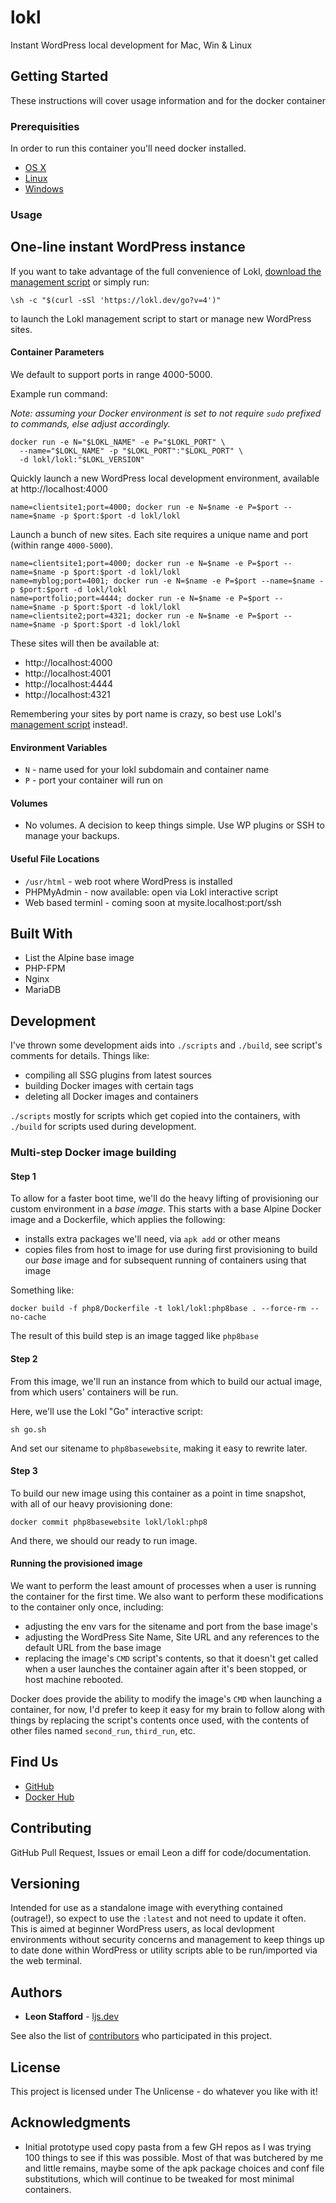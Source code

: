 # lokl

Instant WordPress local development for Mac, Win & Linux

## Getting Started

These instructions will cover usage information and for the docker container

### Prerequisities


In order to run this container you'll need docker installed.

* [OS X](https://docs.docker.com/mac/started/)
* [Linux](https://docs.docker.com/linux/started/)
* [Windows](https://docs.docker.com/windows/started)

### Usage

## One-line instant WordPress instance

If you want to take advantage of the full convenience of Lokl, [download the
 management script](https://github.com/lokl-dev/go) or simply run:

`\sh -c "$(curl -sSl 'https://lokl.dev/go?v=4')"`

to launch the Lokl management script to start or manage new WordPress sites.

#### Container Parameters

We default to support ports in range 4000-5000.

Example run command:

*Note: assuming your Docker environment is set to not require `sudo` prefixed to
 commands, else adjust accordingly.*

```
docker run -e N="$LOKL_NAME" -e P="$LOKL_PORT" \                            
  --name="$LOKL_NAME" -p "$LOKL_PORT":"$LOKL_PORT" \                        
  -d lokl/lokl:"$LOKL_VERSION"   
```

Quickly launch a new WordPress local development environment, available at http://localhost:4000

```shell
name=clientsite1;port=4000; docker run -e N=$name -e P=$port --name=$name -p $port:$port -d lokl/lokl
```

Launch a bunch of new sites. Each site requires a unique name and port (within range `4000-5000`).

```shell
name=clientsite1;port=4000; docker run -e N=$name -e P=$port --name=$name -p $port:$port -d lokl/lokl
name=myblog;port=4001; docker run -e N=$name -e P=$port --name=$name -p $port:$port -d lokl/lokl
name=portfolio;port=4444; docker run -e N=$name -e P=$port --name=$name -p $port:$port -d lokl/lokl
name=clientsite2;port=4321; docker run -e N=$name -e P=$port --name=$name -p $port:$port -d lokl/lokl
```

These sites will then be available at:

 - http://localhost:4000
 - http://localhost:4001
 - http://localhost:4444
 - http://localhost:4321

Remembering your sites by port name is crazy, so best use Lokl's [management
 script](https://github.com/lokl-dev/go) instead!.


#### Environment Variables

* `N` - name used for your lokl subdomain and container name
* `P` - port your container will run on

#### Volumes

* No volumes. A decision to keep things simple. Use WP plugins or SSH to 
manage your backups.

#### Useful File Locations

* `/usr/html` - web root where WordPress is installed
* PHPMyAdmin - now available: open via Lokl interactive script
* Web based terminl - coming soon at mysite.localhost:port/ssh


## Built With

* List the Alpine base image
* PHP-FPM
* Nginx
* MariaDB

## Development

I've thrown some development aids into `./scripts` and `./build`, see script's
 comments for details. Things like:

 - compiling all SSG plugins from latest sources 
 - building Docker images with certain tags
 - deleting all Docker images and containers

`./scripts` mostly for scripts which get copied into the containers, with
 `./build` for scripts used during development.

### Multi-step Docker image building

#### Step 1

To allow for a faster boot time, we'll do the heavy lifting of provisioning our
 custom environment in a *base image*. This starts with a base Alpine Docker
 image and a Dockerfile, which  applies the following:

 - installs extra packages we'll need, via `apk add` or other means
 - copies files from host to image for use during first provisioning to build
 our *base* image and for subsequent running of containers using that image 

Something like:


`docker build -f php8/Dockerfile -t lokl/lokl:php8base . --force-rm --no-cache`

The result of this build step is an image tagged like `php8base`

#### Step 2

From this image, we'll run an instance from which to build our actual image,
 from which users' containers will be run.

Here, we'll use the Lokl "Go" interactive script:

`sh go.sh`

And set our sitename to `php8basewebsite`, making it easy to rewrite later. 

#### Step 3

To build our new image using this container as a point in time snapshot, with
 all of our heavy provisioning done:

`docker commit php8basewebsite lokl/lokl:php8`

And there, we should our ready to run image.

#### Running the provisioned image

We want to perform the least amount of processes when a user is running the
 container for the first time. We also want to perform these modifications to
 the container only once, including:

 - adjusting the env vars for the sitename and port from the base image's
 - adjusting the WordPress Site Name, Site URL and any references to the default
 URL from the base image
 - replacing the image's `CMD` script's contents, so that it doesn't get called
  when a user launches the container again after it's been stopped, or host
  machine rebooted.

Docker does provide the ability to modify the image's `CMD` when launching a
 container, for now, I'd prefer to keep it easy for my brain to follow along
 with things by replacing the script's contents once used, with the contents of
 other files named `second_run`, `third_run`, etc. 

## Find Us

* [GitHub](https://github.com/lokl-dev/lokl)
* [Docker Hub](https://hub.docker.com/r/lokl/lokl/)

## Contributing

GitHub Pull Request, Issues or email Leon a diff for code/documentation.

## Versioning

Intended for use as a standalone image with everything contained (outrage!), 
so expect to use the `:latest` and not need to update it often. This is aimed 
at beginner WordPress users, as local devlopment environments without security 
concerns and management to keep things up to date done within WordPress or 
utility scripts able to be run/imported via the web terminal.

## Authors

* **Leon Stafford** - [ljs.dev](https://ljs.dev)

See also the list of [contributors](https://github.com/lokl-dev/lokl) who 
participated in this project.

## License

This project is licensed under The Unlicense - do whatever you like with it!

## Acknowledgments

* Initial prototype used copy pasta from a few GH repos as I was trying 100 
things to see if this was possible. Most of that was butchered by me and 
little remains, maybe some of the apk package choices and conf file 
substitutions, which will continue to be tweaked for most minimal containers.


